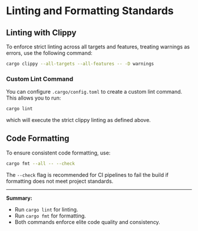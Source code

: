# Linting and Formatting Standards

## Linting with Clippy

To enforce strict linting across all targets and features, treating warnings as errors, use the following command:

```sh
cargo clippy --all-targets --all-features -- -D warnings
```

### Custom Lint Command

You can configure `.cargo/config.toml` to create a custom lint command. This allows you to run:

```sh
cargo lint
```

which will execute the strict clippy linting as defined above.

## Code Formatting

To ensure consistent code formatting, use:

```sh
cargo fmt --all -- --check
```

The `--check` flag is recommended for CI pipelines to fail the build if formatting does not meet project standards.

---

**Summary:**

- Run `cargo lint` for linting.
- Run `cargo fmt` for formatting.
- Both commands enforce elite code quality and consistency.
